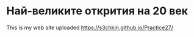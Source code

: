 # Най-великите открития на 20 век
This is my web site uploaded
https://s3chkin.github.io/Practice27/



